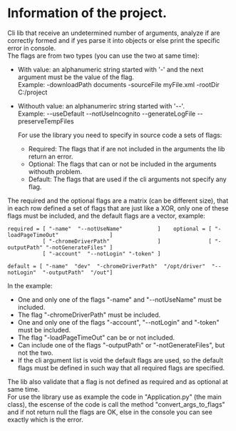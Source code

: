 # Information of the project.
  Cli lib that receive an undetermined number of arguments, analyze if are correctly formed and if yes parse it into objects or else print the specific error in console.    
The flags are from two types (you can use the two at same time):  
  * With value: an alphanumeric string started with '-' and the next argument must be the value of the flag.  
  Example:  -downloadPath documents   -sourceFile myFile.xml   -rootDir C:/project  
  * Withouth value: an alphanumerirc string started with '--'.  
  Example:  --useDefault  --notUseIncognito  --generateLogFile  --preserveTempFiles  

    For use the library you need to specify in source code a sets of flags:
    * Required: The flags that if are not included in the arguments the lib return an error.  
    * Optional: The flags that can or not be included in the arguments withouth problem.  
    * Default: The flags that are used if the cli arguments not specify any flag.  

The required and the optional flags are a matrix (can be different size), that in each row defined a set of flags that are just like a XOR, only one of these flags must be included, and the default flags are a vector, example:

    required = [ "-name"  "--notUseName"           ]    optional = [ "-loadPageTimeOut"                ]
               [ "-chromeDriverPath"               ]               [ "-outputPath" "-notGenerateFiles" ]
               [ "-account"  "--notLogin" "-token" ]                                                     
    
    default = [ "-name"  "dev"  "-chromeDriverPath"  "/opt/driver"  "--notLogin"  "-outputPath"  "/out"]

In the example:  
  - One and only one of the flags "-name" and "--notUseName" must be included.  
  - The flag "-chromeDriverPath" must be included.  
  - One and only one of the flags "-account", "--notLogin" and "-token" must be included.  
  - The flag "-loadPageTimeOut" can be or not included.  
  - Can include one of the flags "-outputPath" or "-notGenerateFiles", but not the two.
  - If the cli argument list is void the default flags are used, so the default flags must be defined in such way that all required flags are specified.

The lib also validate that a flag is not defined as required and as optional at same time.  
For use the library use as example the code in "Application.py" (the main class), the escense of the code is call the method "convert_args_to_flags" and if not return null the flags are OK, else in the console you can see exactly which is the error.
